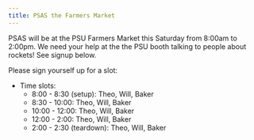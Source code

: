 ```yaml
---
title: PSAS the Farmers Market
---
```


PSAS will be at the PSU Farmers Market this Saturday from 8:00am to 2:00pm. We need your help at the the PSU booth
talking to people about rockets! See signup below.

Please sign yourself up for a slot: 

- Time slots:
  - 8:00  - 8:30 (setup): Theo, Will, Baker
  - 8:30  - 10:00: Theo, Will, Baker
  - 10:00 - 12:00: Theo, Will, Baker
  - 12:00 - 2:00:  Theo, Will, Baker
  - 2:00  - 2:30 (teardown): Theo, Will, Baker
